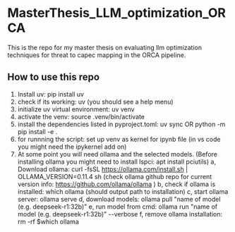 # MasterThesis_LLM_optimization_ORCA
This is the repo for my master thesis on evaluating llm optimization techniques for threat to capec mapping in the ORCA pipeline.


## How to use this repo
1. Install uv: pip install uv
2. check if its working: uv (you should see a help menu)
3. initialize uv virtual environment: uv venv
4. activate the venv: source .venv/bin/activate
5. install the dependencies listed in pyproject.toml: uv sync OR python -m pip install -e .
6. for runnning the script: set up venv as kernel for ipynb file (in vs code you might need the ipykernel add on)
7. At some point you will need ollama and the selected models. (Before installing ollama you might need to install lspci: apt install pciutils)
    a, Download ollama: curl -fsSL https://ollama.com/install.sh | OLLAMA_VERSION=0.11.4 sh (check ollama github repo for current version info: https://github.com/ollama/ollama )
    b, check if ollama is installed: which ollama (should output path to installation)
    c, start ollama server: ollama serve
    d, download models: ollama pull "name of model (e.g. deepseek-r1:32b)"
    e, run model from cmd: ollama run "name of model (e.g. deepseek-r1:32b)" --verbose
    f, remove ollama installation: rm -rf $which ollama

